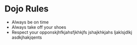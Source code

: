 Dojo Rules
==========
* Always be on time
* Always take off your shoes
* Respect your opponskjhfkjahsfjkhkjfs jshajkhkjahs
ljaklsjdlkj asdkjhakjqents
